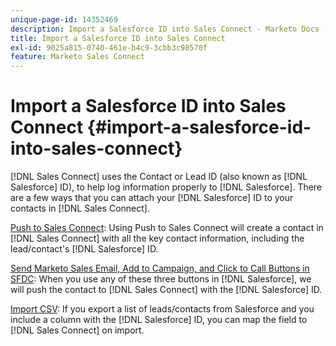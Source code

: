 ```yaml
---
unique-page-id: 14352469
description: Import a Salesforce ID into Sales Connect - Marketo Docs - Product Documentation
title: Import a Salesforce ID into Sales Connect
exl-id: 9025a815-0740-461e-b4c9-3cbb3c98570f
feature: Marketo Sales Connect
---
```

# Import a Salesforce ID into Sales Connect {#import-a-salesforce-id-into-sales-connect}

[!DNL Sales Connect] uses the Contact or Lead ID (also known as [!DNL Salesforce] ID), to help log information properly to [!DNL Salesforce]. There are a few ways that you can attach your [!DNL Salesforce] ID to your contacts in [!DNL Sales Connect].

[Push to Sales Connect](/help/marketo/product-docs/marketo-sales-connect/crm/salesforce-customization/push-to-sales-connect.md): Using Push to Sales Connect will create a contact in
[!DNL Sales Connect] with all the key contact information, including the lead/contact's
[!DNL Salesforce] ID.

[Send Marketo Sales Email, Add to Campaign, and Click to Call Buttons in SFDC](/help/marketo/product-docs/marketo-sales-connect/crm/salesforce-customization/how-to-install-sales-connect-buttons-in-salesforce.md): When you use any of these three buttons in
[!DNL Salesforce], we will push the contact to
[!DNL Sales Connect] with the
[!DNL Salesforce] ID.

[Import CSV](/help/marketo/product-docs/marketo-sales-connect/people/managing-contacts/import-contacts-via-csv.md): If you export a list of leads/contacts from Salesforce and you include a column with the [!DNL Salesforce] ID, you can map the field to [!DNL Sales Connect] on import.
